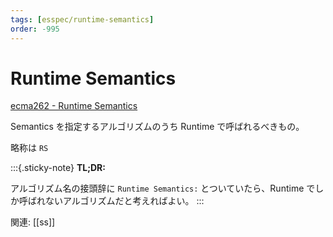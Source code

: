 ```yaml
---
tags: [esspec/runtime-semantics]
order: -995
---
```


# Runtime Semantics

[ecma262 - Runtime Semantics](https://tc39.es/ecma262/#sec-runtime-semantics)

Semantics を指定するアルゴリズムのうち Runtime で呼ばれるべきもの。

略称は `RS`

:::{.sticky-note}
**TL;DR:**

アルゴリズム名の接頭辞に `Runtime Semantics:` とついていたら、Runtime でしか呼ばれないアルゴリズムだと考えればよい。
:::

関連: [[ss]]
